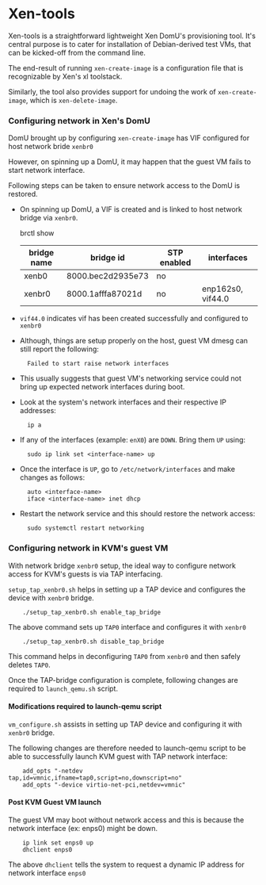 # Xen-tools

Xen-tools is a straightforward lightweight Xen DomU's provisioning tool. It's central purpose is to
cater for installation of Debian-derived test VMs, that can be kicked-off from the command line.

The end-result of running <code>xen-create-image</code> is a configuration file that is recognizable
by Xen's xl toolstack.

Similarly, the tool also provides support for undoing the work of <code>xen-create-image</code>, which is
<code>xen-delete-image</code>. 


### Configuring network in Xen's DomU

DomU brought up by configuring <code>xen-create-image</code> has VIF configured for host network bride <code>xenbr0</code>

However, on spinning up a DomU, it may happen that the guest VM fails to start network interface. 

Following steps can be taken to ensure network access to the DomU is restored.

- On spinning up DomU, a VIF is created and is linked to host network bridge via <code>xenbr0</code>.

	brctl show

	|bridge name|     bridge id         |  STP enabled |    interfaces        |
	|-----------|-----------------------|--------------|----------------------|
	|xenb0      |     8000.bec2d2935e73 |   no	   |			  |
	|xenbr0     |     8000.1afffa87021d |   no         |	enp162s0, vif44.0 |


- <code>vif44.0</code> indicates vif has been created successfully and configured to <code>xenbr0</code>

- Although, things are setup properly on the host, guest VM dmesg can still report the following:

		Failed to start raise network interfaces

- This usually suggests that guest VM's networking service could not bring up expected network interfaces during boot.

- Look at the system's network interfaces and their respective IP addresses:

		ip a 

- If any of the interfaces (example: <code>enX0</code>) are <code>DOWN</code>. Bring them <code>UP</code> using:

		sudo ip link set <interface-name> up

- Once the interface is <code>UP</code>, go to <code>/etc/network/interfaces</code> and make changes as follows:

		auto <interface-name>
		iface <interface-name> inet dhcp

- Restart the network service and this should restore the network access:

		sudo systemctl restart networking

### Configuring network in KVM's guest VM

With network bridge <code>xenbr0</code> setup, the ideal way to configure network access for KVM's guests is via TAP interfacing. 

<code>setup_tap_xenbr0.sh</code> helps in setting up a TAP device and configures the device with <code>xenbr0</code> bridge.

		./setup_tap_xenbr0.sh enable_tap_bridge

The above command sets up <code>TAP0</code> interface and configures it with <code>xenbr0</code>

		./setup_tap_xenbr0.sh disable_tap_bridge

This command helps in deconfiguring <code>TAP0</code> from <code>xenbr0</code> and then safely deletes <code>TAP0</code>.

Once the TAP-bridge configuration is complete, following changes are required to <code>launch_qemu.sh</code> script.

#### Modifications required to launch-qemu script

<code>vm_configure.sh</code> assists in setting up TAP device and configuring it with <code>xenbr0</code> bridge.

The following changes are therefore needed to launch-qemu script to be able to successfully launch KVM guest with TAP network interface:

		add_opts "-netdev tap,id=vmnic,ifname=tap0,script=no,downscript=no"
		add_opts "-device virtio-net-pci,netdev=vmnic"

#### Post KVM Guest VM launch

The guest VM may boot without network access and this is because the network interface (ex: enps0) might be down. 

		ip link set enps0 up
		dhclient enps0

The above <code>dhclient</code> tells the system to request a dynamic IP address for network interface <code>enps0</code> 

